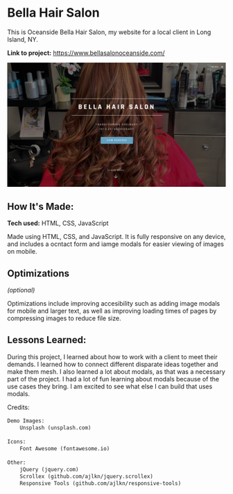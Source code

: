 # Bella Hair Salon
This is Oceanside Bella Hair Salon, my website for a local client in Long Island, NY. 

**Link to project:** https://www.bellasalonoceanside.com/

![alt tag](bellalanding.png)

## How It's Made:

**Tech used:** HTML, CSS, JavaScript

Made using HTML, CSS, and JavaScript. It is fully responsive on any device, and includes a ocntact form and iamge modals for easier viewing of images 
on mobile.

## Optimizations
*(optional)*

Optimizations include improving accesibility such as adding image modals for mobile and larger text, as well as improving loading times of pages 
by compressing images to reduce file size.

## Lessons Learned:

During this project, I learned about how to work with a client to meet their demands. I learned how to connect different disparate ideas together and make them mesh. I also learned a lot about modals, as that was a necessary part of the project. I had a lot of fun learning about modals because of the use cases they bring. I am excited to see what else I can build that uses modals.


Credits:

	Demo Images:
		Unsplash (unsplash.com)

	Icons:
		Font Awesome (fontawesome.io)

	Other:
		jQuery (jquery.com)
		Scrollex (github.com/ajlkn/jquery.scrollex)
		Responsive Tools (github.com/ajlkn/responsive-tools)